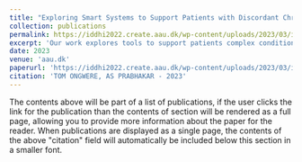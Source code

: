 ```yaml
---
title: "Exploring Smart Systems to Support Patients with Discordant Chronic Comorbidities to Self-Manage and Communicate With their Multiple Healthcare Providers"
collection: publications
permalink: https://iddhi2022.create.aau.dk/wp-content/uploads/2023/03/iddhi22_paper_4576.pdf
excerpt: 'Our work explores tools to support patients complex conditions such as discordant chronic comorbidities (DCCs). Discordant chronic comorbidities are when two or more chronic or long-term diseases or conditions are present in a person at the same time. Chronic comorbidities often lead to complex treatment regimens, complicated decision-making, and complex symptom management [4]. One challenge we reported in our prior work, is the luck system robust enough for these patients to record and communicate their issues to multiple providers. The current healthcare system is relying upon the patient to personally communicate their issues, and that is not fair, efficient, or accurate. We showed how patients did not share all of their information because they assumed that providers may not be interested in some aspects of their life, some patients were fearful of judgment and other patients forgot terms that were used by their various providers [4]. Systems are being used to help patients record and share their information. For example, online journals are used to track patients’ information. However, the challenges associated with this type of tool are the challenges of recording, filtering, and communicating that information across multiple providers. We believe that, the effective support and care for patients with DCCs should be consistent with the patient’s values, desires, and goals. The DCCs care and support should be feasible and flexible to accommodate shifts in a patients’ life and must be tailored so it makes intellectual, emotional, and practical sense to a patient key takeaway# 1. Studies are looking to help patients and healthcare providers set …'
date: 2023
venue: 'aau.dk'
paperurl: 'https://iddhi2022.create.aau.dk/wp-content/uploads/2023/03/iddhi22_paper_4576.pdf'
citation: 'TOM ONGWERE, AS PRABHAKAR - 2023'
---
```


The contents above will be part of a list of publications, if the user clicks the link for the publication than the contents of section will be rendered as a full page, allowing you to provide more information about the paper for the reader. When publications are displayed as a single page, the contents of the above "citation" field will automatically be included below this section in a smaller font.

